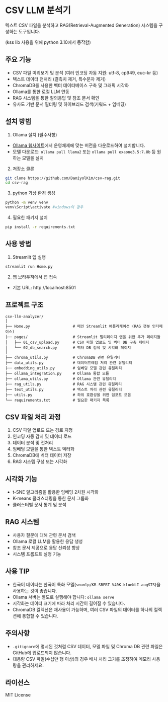 # CSV LLM 분석기

텍스트 CSV 파일을 분석하고 RAG(Retrieval-Augmented Generation) 시스템을 구성하는 도구입니다.

(kss lib 사용을 위해 python 3.10에서 동작함)

## 주요 기능

- CSV 파일 미리보기 및 분석 (여러 인코딩 자동 지원: utf-8, cp949, euc-kr 등)
- 텍스트 데이터 전처리 (결측치 제거, 특수문자 제거)
- ChromaDB를 사용한 벡터 데이터베이스 구축 및 그래픽 시각화
- Ollama를 통한 로컬 LLM 연동
- RAG 시스템을 통한 질의응답 및 참조 문서 확인
- 유사도 기반 문서 필터링 및 하이브리드 검색(키워드 + 임베딩)

## 설치 방법

1. Ollama 설치 (필수사항)

- [Ollama 웹사이트](https://ollama.ai/download)에서 운영체제에 맞는 버전을 다운로드하여 설치합니다.
- 모델 다운로드: `ollama pull llama2` 또는 `ollama pull exaone3.5:7.8b` 등 원하는 모델을 설치


2. 저장소 클론

```bash
git clone https://github.com/DaniyolKim/csv-rag.git
cd csv-rag
```

3. python 가상 환경 생성

```bash
python -m venv venv
venv\Script\activate #windows의 경우
```

4. 필요한 패키지 설치

```bash
pip install -r requirements.txt
```

## 사용 방법

1. Streamlit 앱 실행

```bash
streamlit run Home.py
```

2. 웹 브라우저에서 앱 접속

- 기본 URL: http://localhost:8501

## 프로젝트 구조

```
csv-llm-analyzer/
│
├── Home.py                   # 메인 Streamlit 애플리케이션 (RAG 챗봇 인터페이스)
├── pages/                    # Streamlit 멀티페이지 앱을 위한 추가 페이지들
│   ├── 01_csv_upload.py      # CSV 파일 업로드 및 벡터 DB 구축 페이지
│   └── 02_db_search.py       # 벡터 DB 검색 및 시각화 페이지
│
├── chroma_utils.py           # ChromaDB 관련 유틸리티
├── data_utils.py             # 데이터프레임 처리 관련 유틸리티
├── embedding_utils.py        # 임베딩 모델 관련 유틸리티
├── ollama_integration.py     # Ollama 통합 모듈
├── ollama_utils.py           # Ollama 관련 유틸리티
├── rag_utils.py              # RAG 시스템 관련 유틸리티
├── text_utils.py             # 텍스트 처리 관련 유틸리티
├── utils.py                  # 하위 호환성을 위한 임포트 모음
└── requirements.txt          # 필요한 패키지 목록
```

## CSV 파일 처리 과정

1. CSV 파일 업로드 또는 경로 지정
2. 인코딩 자동 감지 및 데이터 로드
3. 데이터 분석 및 전처리
4. 임베딩 모델을 통한 텍스트 벡터화
5. ChromaDB에 벡터 데이터 저장
6. RAG 시스템 구성 또는 시각화

## 시각화 기능

- t-SNE 알고리즘을 활용한 임베딩 2차원 시각화
- K-means 클러스터링을 통한 문서 그룹화
- 클러스터별 문서 통계 및 분석

## RAG 시스템

- 사용자 질문에 대해 관련 문서 검색
- Ollama 로컬 LLM을 활용한 응답 생성
- 참조 문서 제공으로 응답 신뢰성 향상
- 시스템 프롬프트 설정 기능

## 사용 TIP

- 한국어 데이터는 한국어 특화 모델(`snunlp/KR-SBERT-V40K-klueNLI-augSTS`)을 사용하는 것이 좋습니다.
- Ollama 서버는 별도로 실행해야 합니다: `ollama serve`
- 시각화는 데이터 크기에 따라 처리 시간이 길어질 수 있습니다.
- ChromaDB 컬렉션은 재사용이 가능하며, 여러 CSV 파일의 데이터를 하나의 컬렉션에 통합할 수 있습니다.

## 주의사항

- `.gitignore`에 명시된 것처럼 CSV 데이터, 모델 파일 및 Chroma DB 관련 파일은 GitHub에 업로드되지 않습니다.
- 대용량 CSV 파일(수십만 행 이상)의 경우 배치 처리 크기를 조정하여 메모리 사용량을 관리하세요.

## 라이선스

MIT License
